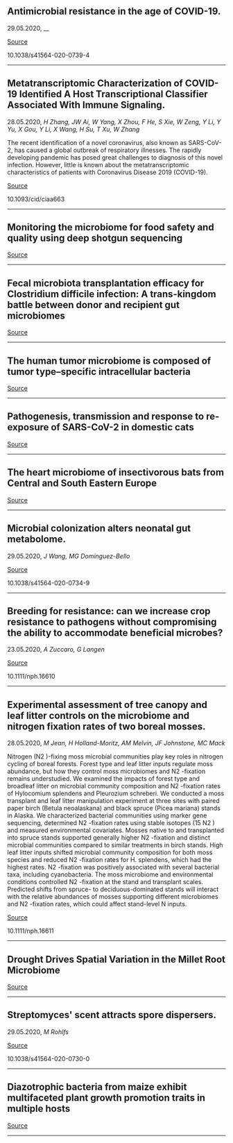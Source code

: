 ## Antimicrobial resistance in the age of COVID-19.
 29.05.2020, __



[Source](https://www.nature.com/articles/s41564-020-0739-4?utm_source=nmicrobiol_etoc&utm_medium=email&utm_campaign=toc_41564_5_6&utm_content=20200529&WT.ec_id=NMICROBIOL-202006&sap-outbound-id=25430F7B589B922A39DBCEDF0ED724655A1A40B1)

10.1038/s41564-020-0739-4

---

## Metatranscriptomic Characterization of COVID-19 Identified A Host Transcriptional Classifier Associated With Immune Signaling.
 28.05.2020, _H Zhang, JW Ai, W Yang, X Zhou, F He, S Xie, W Zeng, Y Li, Y Yu, X Gou, Y Li, X Wang, H Su, T Xu, W Zhang_


The recent identification of a novel coronavirus, also known as SARS-CoV-2, has caused a global outbreak of respiratory illnesses. The rapidly developing pandemic has posed great challenges to diagnosis of this novel infection. However, little is known about the metatranscriptomic characteristics of patients with Coronavirus Disease 2019 (COVID-19).

[Source](https://academic.oup.com/cid/advance-article/doi/10.1093/cid/ciaa663/5848165?searchresult=1)

10.1093/cid/ciaa663

---

## Monitoring the microbiome for food safety and quality using deep shotgun sequencing

[Source](https://www.biorxiv.org/content/10.1101/2020.05.18.102574v2.abstract?%3Fcollection=)

---

## Fecal microbiota transplantation efficacy for Clostridium difficile infection: A trans-kingdom battle between donor and recipient gut microbiomes

[Source](https://www.biorxiv.org/content/10.1101/2020.05.27.120386v1.abstract?%3Fcollection=)

---

## The human tumor microbiome is composed of tumor type–specific intracellular bacteria 

[Source](https://science.sciencemag.org/content/368/6494/973/tab-figures-data)

---

## Pathogenesis, transmission and response to re-exposure of SARS-CoV-2 in domestic cats

[Source](https://www.biorxiv.org/content/10.1101/2020.05.28.120998v1.abstract?%3Fcollection=)

---

## The heart microbiome of insectivorous bats from Central and South Eastern Europe

[Source](https://www.biorxiv.org/content/10.1101/2020.04.30.069815v2.abstract?%3Fcollection=)

---

## Microbial colonization alters neonatal gut metabolome.
 29.05.2020, _J Wang, MG Dominguez-Bello_



[Source](https://www.nature.com/articles/s41564-020-0734-9?utm_source=nmicrobiol_etoc&utm_medium=email&utm_campaign=toc_41564_5_6&utm_content=20200529&WT.ec_id=NMICROBIOL-202006&sap-outbound-id=25430F7B589B922A39DBCEDF0ED724655A1A40B1)

10.1038/s41564-020-0734-9

---

## Breeding for resistance: can we increase crop resistance to pathogens without compromising the ability to accommodate beneficial microbes?
 23.05.2020, _A Zuccaro, G Langen_



[Source](https://nph.onlinelibrary.wiley.com/doi/full/10.1111/nph.16610)

10.1111/nph.16610

---

## Experimental assessment of tree canopy and leaf litter controls on the microbiome and nitrogen fixation rates of two boreal mosses.
 28.05.2020, _M Jean, H Holland-Moritz, AM Melvin, JF Johnstone, MC Mack_


Nitrogen (N2 )-fixing moss microbial communities play key roles in nitrogen cycling of boreal forests. Forest type and leaf litter inputs regulate moss abundance, but how they control moss microbiomes and N2 -fixation remains understudied. We examined the impacts of forest type and broadleaf litter on microbial community composition and N2 -fixation rates of Hylocomium splendens and Pleurozium schreberi. We conducted a moss transplant and leaf litter manipulation experiment at three sites with paired paper birch (Betula neoalaskana) and black spruce (Picea mariana) stands in Alaska. We characterized bacterial communities using marker gene sequencing, determined N2 -fixation rates using stable isotopes (15 N2 ) and measured environmental covariates. Mosses native to and transplanted into spruce stands supported generally higher N2 -fixation and distinct microbial communities compared to similar treatments in birch stands. High leaf litter inputs shifted microbial community composition for both moss species and reduced N2 -fixation rates for H. splendens, which had the highest rates. N2 -fixation was positively associated with several bacterial taxa, including cyanobacteria. The moss microbiome and environmental conditions controlled N2 -fixation at the stand and transplant scales. Predicted shifts from spruce- to deciduous-dominated stands will interact with the relative abundances of mosses supporting different microbiomes and N2 -fixation rates, which could affect stand-level N inputs.

[Source](https://nph.onlinelibrary.wiley.com/doi/full/10.1111/nph.16611)

10.1111/nph.16611

---

## Drought Drives Spatial Variation in the Millet Root Microbiome

[Source](https://www.frontiersin.org/articles/10.3389/fpls.2020.00599/full)

---

## Streptomyces' scent attracts spore dispersers.
 29.05.2020, _M Rohlfs_



[Source](https://www.nature.com/articles/s41564-020-0730-0?utm_source=nmicrobiol_etoc&utm_medium=email&utm_campaign=toc_41564_5_6&utm_content=20200529&WT.ec_id=NMICROBIOL-202006&sap-outbound-id=25430F7B589B922A39DBCEDF0ED724655A1A40B1)

10.1038/s41564-020-0730-0

---

## Diazotrophic bacteria from maize exhibit multifaceted plant growth promotion traits in multiple hosts

[Source](https://www.biorxiv.org/content/10.1101/2020.05.17.100859v1)

---

